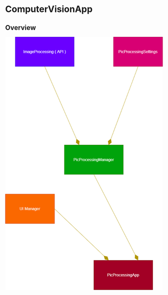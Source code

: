 # ComputerVisionApp

## Overview

<img src="https://github.com/LakhderAmine99/ComputerVisionApp/blob/main/diagram.png">
